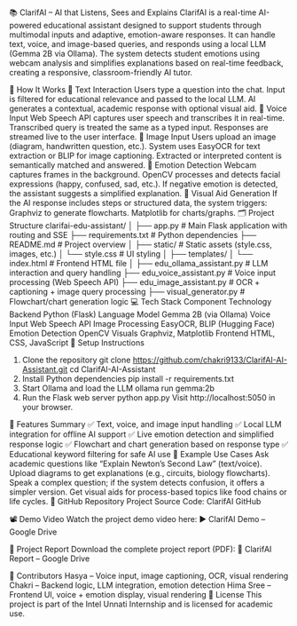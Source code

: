 📚 ClarifAI – AI that Listens, Sees and Explains
ClarifAI is a real-time AI-powered educational assistant designed to support students through multimodal inputs and adaptive, emotion-aware responses. It can handle text, voice, and image-based queries, and responds using a local LLM (Gemma 2B via Ollama). The system detects student emotions using webcam analysis and simplifies explanations based on real-time feedback, creating a responsive, classroom-friendly AI tutor.

🔧 How It Works
🔹 Text Interaction
Users type a question into the chat.
Input is filtered for educational relevance and passed to the local LLM.
AI generates a contextual, academic response with optional visual aid.
🔹 Voice Input
Web Speech API captures user speech and transcribes it in real-time.
Transcribed query is treated the same as a typed input.
Responses are streamed live to the user interface.
🔹 Image Input
Users upload an image (diagram, handwritten question, etc.).
System uses EasyOCR for text extraction or BLIP for image captioning.
Extracted or interpreted content is semantically matched and answered.
🔹 Emotion Detection
Webcam captures frames in the background.
OpenCV processes and detects facial expressions (happy, confused, sad, etc.).
If negative emotion is detected, the assistant suggests a simplified explanation.
🔹 Visual Aid Generation
If the AI response includes steps or structured data, the system triggers:
Graphviz to generate flowcharts.
Matplotlib for charts/graphs.
🗂️ Project Structure
clarifai-edu-assistant/
│
├── app.py                      # Main Flask application with routing and SSE
├── requirements.txt            # Python dependencies
├── README.md                   # Project overview
│
├── static/                     # Static assets (style.css, images, etc.)
│   └── style.css               # UI styling
│
├── templates/
│   └── index.html              # Frontend HTML file
│
├── edu_ollama_assistant.py     # LLM interaction and query handling
├── edu_voice_assistant.py      # Voice input processing (Web Speech API)
├── edu_image_assistant.py      # OCR + captioning + image query processing
├── visual_generator.py         # Flowchart/chart generation logic
💻 Tech Stack
Component	Technology
Backend	Python (Flask)
Language Model	Gemma 2B (via Ollama)
Voice Input	Web Speech API
Image Processing	EasyOCR, BLIP (Hugging Face)
Emotion Detection	OpenCV
Visuals	Graphviz, Matplotlib
Frontend	HTML, CSS, JavaScript
🚀 Setup Instructions
1. Clone the repository
git clone https://github.com/chakri9133/ClarifAI-AI-Assistant.git
cd ClarifAI-AI-Assistant
2. Install Python dependencies
pip install -r requirements.txt
3. Start Ollama and load the LLM
ollama run gemma:2b
4. Run the Flask web server
python app.py
Visit http://localhost:5050 in your browser.

🧪 Features Summary
✅ Text, voice, and image input handling
✅ Local LLM integration for offline AI support
✅ Live emotion detection and simplified response logic
✅ Flowchart and chart generation based on response type
✅ Educational keyword filtering for safe AI use
🧠 Example Use Cases
Ask academic questions like “Explain Newton’s Second Law” (text/voice).
Upload diagrams to get explanations (e.g., circuits, biology flowcharts).
Speak a complex question; if the system detects confusion, it offers a simpler version.
Get visual aids for process-based topics like food chains or life cycles.
🔗 GitHub Repository
Project Source Code: ClarifAI GitHub

📽️ Demo Video
Watch the project demo video here:
▶️ ClarifAI Demo – Google Drive

📄 Project Report
Download the complete project report (PDF):
📄 ClarifAI Report – Google Drive

🤝 Contributors
Hasya – Voice input, image captioning, OCR, visual rendering
Chakri – Backend logic, LLM integration, emotion detection
Hima Sree – Frontend UI, voice + emotion display, visual rendering
📄 License
This project is part of the Intel Unnati Internship and is licensed for academic use.
